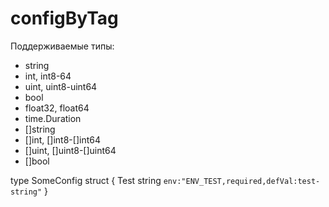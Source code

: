 # configByTag

Поддерживаемые типы:
 - string
 - int, int8-64
 - uint, uint8-uint64
 - bool
 - float32, float64
 - time.Duration
 - []string
 - []int, []int8-[]int64
 - []uint, []uint8-[]uint64
 - []bool

type SomeConfig struct {
    Test string `env:"ENV_TEST,required,defVal:test-string"`
}